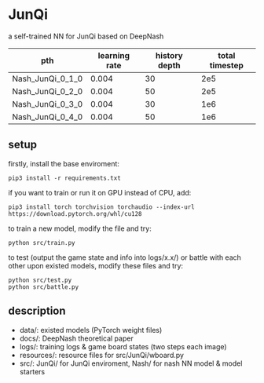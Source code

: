 # JunQi
a self-trained NN for JunQi based on DeepNash

|pth|learning rate|history depth|total timestep|
|-|-|-|-|
|Nash_JunQi_0_1_0|0.004|30|2e5|
|Nash_JunQi_0_2_0|0.004|50|2e5|
|Nash_JunQi_0_3_0|0.004|30|1e6|
|Nash_JunQi_0_4_0|0.004|50|1e6|

## setup
firstly, install the base enviroment:
```
pip3 install -r requirements.txt
```
if you want to train or run it on GPU instead of CPU, add:
```
pip3 install torch torchvision torchaudio --index-url https://download.pytorch.org/whl/cu128
```
to train a new model, modify the file and try:
```
python src/train.py
```
to test (output the game state and info into logs/x.x/) or battle with each other upon existed models, modify these files and try:
```
python src/test.py
python src/battle.py
```

## description
- data/: existed models (PyTorch weight files)
- docs/: DeepNash theoretical paper
- logs/: training logs & game board states (two steps each image)
- resources/: resource files for src/JunQi/wboard.py
- src/: JunQi/ for JunQi enviroment, Nash/ for nash NN model & model starters
